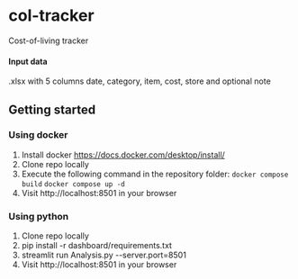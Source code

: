 # col-tracker
Cost-of-living tracker
#### Input data
.xlsx with 5 columns date, category, item, cost, store and optional note
## Getting started
### Using docker
1. Install docker https://docs.docker.com/desktop/install/
2. Clone repo locally
3. Execute the following command in the repository folder:
    `docker compose build`
   `docker compose up -d`
4. Visit http://localhost:8501 in your browser

 ### Using python
 1. Clone repo locally
 2. pip install -r dashboard/requirements.txt
 3. streamlit run Analysis.py --server.port=8501
 4. Visit http://localhost:8501 in your browser
